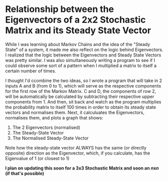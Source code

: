 # Relationship between the Eigenvectors of a 2x2 Stochastic Matrix and its Steady State Vector
While I was learning about Markov Chains and the idea of the "Steady State" of a system, it made me also reflect on the logic behind Eigenvectors. I realized that the logic between the Eigenvectors and Steady State Vectors was pretty similar. I was also simultaneously writing a program to see if I could observe some sort of a pattern when I multiplied a matrix to itself a certain number of times. 

I thought I'd ccombine the two ideas, so I wrote a program that will take in 2 inputs A and B (from 0 to 1), which will serve as the respective components for the first row of the Markov Matrix. C and D, the components of row 2, will be automatically be calculated by subtracting their respective upper components from 1. And then, sit back and watch as the program multiplies the probability matrix to itself 100 times in order to obtain its steady state vectors and normalises them. Next, it calculuates the Eigenvectors, normalises them, and plots a graph that shows:

1. The 2 Eigenvectors (normalised)
2. The Steady-State Vector
3. The Normalised Steady-State Vector

Note how the steady-state vector ALWAYS has the same (or directly opposite) direction as the Eigenvector, which, if you calculate, has the Eigenvalue of 1 (or closest to 1)

**I plan on updating this soon for a 3x3 Stochastic Matrix and soon an *n*x*n* (if that's possible)**
